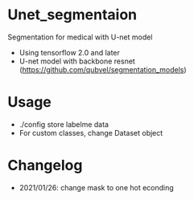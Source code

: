 # Unet_segmentaion
Segmentation for medical with U-net model
* Using tensorflow 2.0 and later 
* U-net model with backbone resnet (https://github.com/qubvel/segmentation_models)
# Usage 
* ./config store labelme data 
* For custom classes, change Dataset object
# Changelog 
* 2021/01/26: change mask to one hot econding
